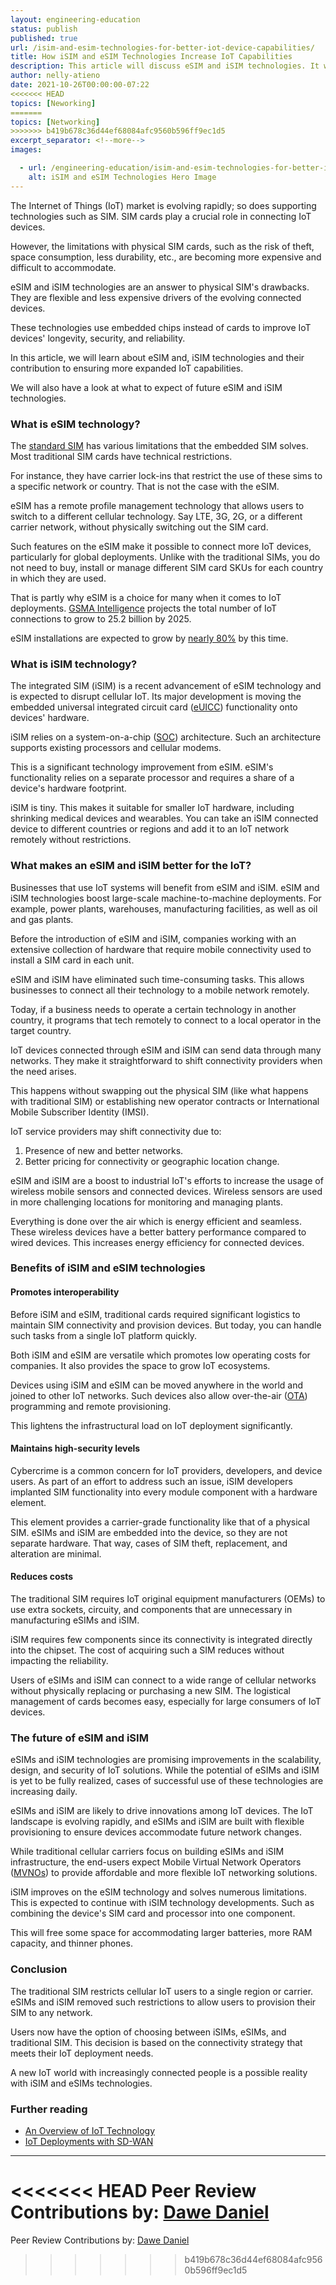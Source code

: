 ```yaml
---
layout: engineering-education
status: publish
published: true
url: /isim-and-esim-technologies-for-better-iot-device-capabilities/
title: How iSIM and eSIM Technologies Increase IoT Capabilities 
description: This article will discuss eSIM and iSIM technologies. It will focus on their benefits over traditional SIMs, as well as their use in the IoT sector.
author: nelly-atieno
date: 2021-10-26T00:00:00-07:22
<<<<<<< HEAD
topics: [Neworking]
=======
topics: [Networking]
>>>>>>> b419b678c36d44ef68084afc9560b596ff9ec1d5
excerpt_separator: <!--more-->
images:

  - url: /engineering-education/isim-and-esim-technologies-for-better-iot-device-capabilities/hero.jpg
    alt: iSIM and eSIM Technologies Hero Image
---
```

The Internet of Things (IoT) market is evolving rapidly; so does supporting technologies such as SIM. SIM cards play a crucial role in connecting IoT devices. 
<!--more-->
However, the limitations with physical SIM cards, such as the risk of theft, space consumption, less durability, etc., are becoming more expensive and difficult to accommodate. 

eSIM and iSIM technologies are an answer to physical SIM's drawbacks. They are flexible and less expensive drivers of the evolving connected devices. 

These technologies use embedded chips instead of cards to improve IoT devices' longevity, security, and reliability.

In this article, we will learn about eSIM and, iSIM technologies and their contribution to ensuring more expanded IoT capabilities. 

We will also have a look at what to expect of future eSIM and iSIM technologies.

### What is eSIM technology?
The [standard SIM](https://blog.dataroam.com/2013/09/09/whats-the-difference-between-a-standard-sim-micro-sim-and-nano-sim/#) has various limitations that the embedded SIM solves. Most traditional SIM cards have technical restrictions. 

For instance, they have carrier lock-ins that restrict the use of these sims to a specific network or country. That is not the case with the eSIM.

eSIM has a remote profile management technology that allows users to switch to a different cellular technology. Say LTE, 3G, 2G, or a different carrier network, without physically switching out the SIM card.

Such features on the eSIM make it possible to connect more IoT devices, particularly for global deployments. Unlike with the traditional SIMs, you do not need to buy, install or manage different SIM card SKUs for each country in which they are used.

That is partly why eSIM is a choice for many when it comes to IoT deployments. [GSMA Intelligence](https://data.gsmaintelligence.com/research/research/research-2018/iot-the-next-wave-of-connectivity-and-services) projects the total number of IoT connections to grow to 25.2 billion by 2025. 

eSIM installations are expected to grow by [nearly 80%](https://www.capacitymedia.com/articles/3828155/esim-installs-to-top-34-billion-by-2025) by this time.

### What is iSIM technology?
The integrated SIM (iSIM) is a recent advancement of eSIM technology and is expected to disrupt cellular IoT. Its major development is moving the embedded universal integrated circuit card ([eUICC](https://www.iot-now.com/2016/07/07/49682-what-is-euicc-and-why-is-it-important/)) functionality onto devices' hardware.

iSIM relies on a system-on-a-chip ([SOC](https://www.tomshardware.com/reviews/glossary-soc-system-on-chip-definition,5890.html)) architecture. Such an architecture supports existing processors and cellular modems. 

This is a significant technology improvement from eSIM. eSIM's functionality relies on a separate processor and requires a share of a device's hardware footprint.

iSIM is tiny. This makes it suitable for smaller IoT hardware, including shrinking medical devices and wearables. You can take an iSIM connected device to different countries or regions and add it to an IoT network remotely without restrictions.

### What makes an eSIM and iSIM better for the IoT?
Businesses that use IoT systems will benefit from eSIM and iSIM. eSIM and iSIM technologies boost large-scale machine-to-machine deployments. For example, power plants, warehouses, manufacturing facilities, as well as oil and gas plants.

Before the introduction of eSIM and iSIM, companies working with an extensive collection of hardware that require mobile connectivity used to install a SIM card in each unit. 

eSIM and iSIM have eliminated such time-consuming tasks. This allows businesses to connect all their technology to a mobile network remotely. 

Today, if a business needs to operate a certain technology in another country, it programs that tech remotely to connect to a local operator in the target country.

IoT devices connected through eSIM and iSIM can send data through many networks. They make it straightforward to shift connectivity providers when the need arises. 

This happens without swapping out the physical SIM (like what happens with traditional SIM) or establishing new operator contracts or International Mobile Subscriber Identity (IMSI).

IoT service providers may shift connectivity due to:
1. Presence of new and better networks. 
2. Better pricing for connectivity or geographic location change.

eSIM and iSIM are a boost to industrial IoT's efforts to increase the usage of wireless mobile sensors and connected devices. Wireless sensors are used in more challenging locations for monitoring and managing plants. 

Everything is done over the air which is energy efficient and seamless. These wireless devices have a better battery performance compared to wired devices. This increases energy efficiency for connected devices.

### Benefits of iSIM and eSIM technologies
#### Promotes interoperability
Before iSIM and eSIM, traditional cards required significant logistics to maintain SIM connectivity and provision devices. But today, you can handle such tasks from a single IoT platform quickly. 

Both iSIM and eSIM are versatile which promotes low operating costs for companies. It also provides the space to grow IoT ecosystems.

Devices using iSIM and eSIM can be moved anywhere in the world and joined to other IoT networks. Such devices also allow over-the-air ([OTA](https://development.libelium.com/over-the-air-programming-guide/introduction)) programming and remote provisioning.

This lightens the infrastructural load on IoT deployment significantly.

#### Maintains high-security levels
Cybercrime is a common concern for IoT providers, developers, and device users. As part of an effort to address such an issue, iSIM developers implanted SIM functionality into every module component with a hardware element. 

This element provides a carrier-grade functionality like that of a physical SIM. eSIMs and iSIM are embedded into the device, so they are not separate hardware. That way, cases of SIM theft, replacement, and alteration are minimal.

#### Reduces costs
The traditional SIM requires IoT original equipment manufacturers (OEMs) to use extra sockets, circuity, and components that are unnecessary in manufacturing eSIMs and iSIM. 

iSIM requires few components since its connectivity is integrated directly into the chipset. The cost of acquiring such a SIM reduces without impacting the reliability.

Users of eSIMs and iSIM can connect to a wide range of cellular networks without physically replacing or purchasing a new SIM. The logistical management of cards becomes easy, especially for large consumers of IoT devices.

### The future of eSIM and iSIM
eSIMs and iSIM technologies are promising improvements in the scalability, design, and security of IoT solutions. While the potential of eSIMs and iSIM is yet to be fully realized, cases of successful use of these technologies are increasing daily. 

eSIMs and iSIM are likely to drive innovations among IoT devices. The IoT landscape is evolving rapidly, and eSIMs and iSIM are built with flexible provisioning to ensure devices accommodate future network changes. 

While traditional cellular carriers focus on building eSIMs and iSIM infrastructure, the end-users expect Mobile Virtual Network Operators ([MVNOs](https://www.whistleout.com/CellPhones/Guides/What-is-a-MVNO)) to provide affordable and more flexible IoT networking solutions.

iSIM improves on the eSIM technology and solves numerous limitations. This is expected to continue with iSIM technology developments. Such as combining the device's SIM card and processor into one component. 

This will free some space for accommodating larger batteries, more RAM capacity, and thinner phones.

### Conclusion
The traditional SIM restricts cellular IoT users to a single region or carrier. eSIMs and iSIM removed such restrictions to allow users to provision their SIM to any network. 

Users now have the option of choosing between iSIMs, eSIMs, and traditional SIM. This decision is based on the connectivity strategy that meets their IoT deployment needs. 

A new IoT world with increasingly connected people is a possible reality with iSIM and eSIMs technologies.

### Further reading 
- [An Overview of IoT Technology](/engineering-education/an-overview-of-iot-technology/)
- [IoT Deployments with SD-WAN](/engineering-education/iot-deployments-with-sd-wan/)

---
<<<<<<< HEAD
Peer Review Contributions by: [Dawe Daniel](/engineering-education/authors/dawe-daniel/)
=======
Peer Review Contributions by: [Dawe Daniel](/engineering-education/authors/dawe-daniel/)
>>>>>>> b419b678c36d44ef68084afc9560b596ff9ec1d5
